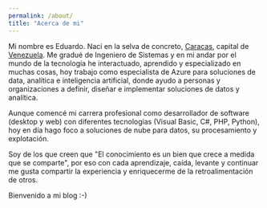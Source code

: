 ```yaml
---
permalink: /about/
title: "Acerca de mi"
---
```


Mi nombre es Eduardo. Nací en la selva de concreto, [Caracas](https://es.wikipedia.org/wiki/Caracas), capital de [Venezuela](https://es.wikipedia.org/wiki/Venezuela). Me gradué de Ingeniero de Sistemas y en mi andar por el mundo de la tecnología he interactuado, aprendido y especializado en muchas cosas, hoy trabajo como especialista de Azure para soluciones de data, analítica e inteligencia artificial, donde ayudo a personas y organizaciones a definir, diseñar e implementar soluciones de datos y analítica.

Aunque comencé mi carrera profesional como desarrollador de software (desktop y web) con diferentes tecnologías (Visual Basic, C#, PHP, Python), hoy en día hago foco a soluciones de nube para datos, su procesamiento y explotación.

Soy de los que creen que "El conocimiento es un bien que crece a medida que se comparte", por eso con cada aprendizaje, caída, levante y continuar me gusta compartir la experiencia y enriquecerme de la retroalimentación de otros.

Bienvenido a mi blog :-)
